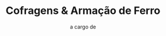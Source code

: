 ---
title: Cofragens & Armação de Ferro
description: Eduardo Silva, mais a minha equipa de profissionais, somos especialistas nos sectores da Cofragem e Armação de Ferro para estruturas de Betão armado.
subtitle: a cargo de

class: "landing-page" #default landing-page
background: "/media/headers/headerDefault.jpg"
homepage_video: /media/videoInicial.mp4
---
